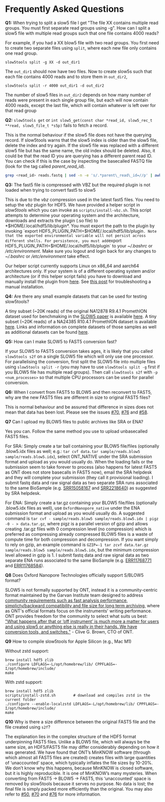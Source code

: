 # Frequently Asked Questions

**Q1:** When trying to split a slow5 file I get "The file XX contains multiple read groups. You must first separate read groups using -g". How can I split a slow5 file with multiple read groups such that one file contains 4000 reads?

For example, if you had a XX blow5 file with two read groups. You first need to create two separate files using `split`, where each new file only contains one read group.

`slow5tools split -g XX -d out_dir1`

The `out_dir1` should now have two files. Now to create slow5s such that each file contains 4000 reads and to store them in `out_dir2`,

`slow5tools split -r 4000 out_dir1 -d out_dir2`

The number of slow5 files in `out_dir2` depends on how many number of reads were present in each single group file, but each will now contain 4000 reads, except the last file, which will contain whatever is left over for that read group


**Q2:** `slow5tools get` or `int slow5_get(const char *read_id, slow5_rec_t **read, slow5_file_t *s5p)` fails to fetch a record.

This is the normal behaviour if the slow5 file does not have the querying record. If slow5tools warns that the slow5 index is older than the slow5 file, delete the index and try again. If the slow5 file was replaced with a different slow5 file but has the same name, the old index should be deleted. Also, it could be that the read ID you are querying has a different parent read ID. You can check if this is the case by inspecting the basecalled FASTQ file (look for the tag called *parent_read_id*).

```bash
grep <read_id> reads.fastq | sed -n -e 's/.*parent\_read\_id=//p' | awk '{print $1}'
```


**Q3:** The fast5 file is compressed with VBZ but the required plugin is not loaded when trying to convert fast5 to slow5

This is due to the *vbz* compression used in the latest fast5 files. You need to setup the *vbz* plugin for HDF5. We have provided a helper script in *slow5tools* which you can invoke as `scripts/install-vbz.sh`. This script attempts to determine your operating system and the architecture, downloads and extracts the plugin (.so file) to *$HOME/.local/hdf5/lib/plugin*. You must export the path to the plugin by invoking `export HDF5_PLUGIN_PATH=$HOME/.local/hdf5/lib/plugin` . Note that the exported environmental variable will not persist across different shells. For persistence, you must add `export HDF5_PLUGIN_PATH=$HOME/.local/hdf5/lib/plugin` to your *~/.bashrc* or */etc/environment*. Make sure you logout and login back for any changes to *~/.bashrc* or */etc/environment* take effect.

Our helper script currently supports Linux on x86_64 and aarch64 architectures only. If your system is of a different operating system and/or architecture (or if this helper script fails) you have to download and manually install the plugin from [here](https://github.com/nanoporetech/vbz_compression/releases).
See [this post](https://github.com/nanoporetech/vbz_compression/issues/5) for troubleshooting a manual installation.

**Q4:** Are there any small example datasets that can be used for testing slow5tools?

A tiny subset (~20K reads) of the original NA12878 R9.4.1 PromethION dataset used for benchmaking in the [SLOW5 paper](https://www.nature.com/articles/s41587-021-01147-4) is available [here](https://slow5.page.link/na12878_prom_subsub). A tiny subset (~20K reads) of a NA24385 R10.4.1 PromethION dataset is available [here](https://slow5.page.link/hg2_prom_subsub). Links and information on complete datasets of those samples as well as additional datasets can be found [here](https://hasindu2008.github.io/slow5tools/datasets.html).

**Q5:** How can I make SLOW5 to FAST5 conversion fast?

If your SLOW5 to FAST5 conversion takes ages, it is likely that you called `slow5tools s2f` on a single SLOW5 file which will only use one processor. For parallelising the conversion, first split the SLOW5 file into multiple files using `slow5tools split -r` (you may have to use `slow5tools split -g` first if you BLOW5 file has multiple read groups). Then call `slow5tools s2f` with `-p <num_processes>` so that multiple CPU processors can be used for parallel conversion.

**Q6:** When I convert from FAST5 to BLOW5 and then reconvert to FAST5, why are the new FAST5 files are different in size to original FAST5 files?

This is normal behaviour and be assured that difference in sizes does not mean that data has been lost. Please see the issues [#70](https://github.com/hasindu2008/slow5tools/issues/70), [#76](https://github.com/hasindu2008/slow5tools/issues/76) and [#58](https://github.com/hasindu2008/slow5tools/issues/58).

**Q7** Can I upload my BLOW5 files to public archives like SRA or ENA?

Yes you can. Follow the same method you use to upload unbasecalled FAST5 files.

For SRA: Simply create a tar ball containing your BLOW5 file/files (optionally .blow5.idx files as well; e.g.: `tar cvf data.tar sample/reads.blow5 sample/reads.blow5.idx`), select ONT_NATIVE under the SRA submission format and upload as you would usually do. When the loading fails or the submission seem to take forever to process (also happens for latest FAST5 as ONT does not store basecalls in FAST5 now), email the SRA helpdesk and they will complete your submission (they call it provisional loading). I submit fastq data and raw signal data as two separate SRA runs associated to the same BioSample (e.g. [SRR15058167](https://trace.ncbi.nlm.nih.gov/Traces/?view=run_browser&acc=SRR15058167&display=data-access) and [SRR2218640](https://trace.ncbi.nlm.nih.gov/Traces/?view=run_browser&acc=SRR22186402&display=data-access)) as suggested by SRA helpdesk.

For ENA: Simply create a tar.gz containing your BLOW5 file/files (optionally .blow5.idx files as well), use `OxfordNanopore_native` under the ENA submission format and upload as you would usually do. A suggested command is `tar cvf - sample/reads.blow5 sample/reads.blow5.idx | pigz -0 - > data.tar.gz`, where pigz is a parallel version of gzip and allows creating .tar.gz files with 0 compression level (no compression) which is preferred as compressing already compressed BLOW5 files is a waste of compute time for both compression and decompression. If you want simply to rely on gzip, an example command is `GZIP=-1 tar zcvf data.tar.gz sample/reads.blow5 sample/reads.blow5.idx`, but the minimum compression level allowed in gzip is 1. I submit fastq data and raw signal data as two separate ENA runs associated to the same BioSample (e.g. [ERR11768771](https://www.ebi.ac.uk/ena/browser/view/ERR11768771) and [ERR11768584](https://www.ebi.ac.uk/ena/browser/view/ERR11768584)).


**Q8** Does Oxford Nanopore Technologies officially support S/BLOW5 format?

SLOW5 is not formally supported by ONT, instead it is a community-centric format maintained by the Garvan Institute team designed to address [community requirements such as fast analysis performance, simplicty/backward compatibility and file size for long term archiving](https://hasindu2008.github.io/slow5specs/design.html), where as ONT's official formats focus on the instruments' writing performance. ONT provides freedom for the community to select what suits us best: ["What happens after that or ‘off instrument’ is much more a matter for users and using slow5 or anything else is really in their hands. We have conversion tools, and switches."]() - Clive G. Brown, CTO of ONT.

**Q9** How to compile slow5tools for Apple Silicon (e.g., Mac M1)

Without zstd support:
```
brew install hdf5 zlib
./configure LDFLAGS=-L/opt/homebrew/lib/ CPPFLAGS=-I/opt/homebrew/include/
make
```

With zstd support:
```
brew install hdf5 zlib
scripts/install-zstd.sh        # download and compiles zstd in the current folder
./configure --enable-localzstd LDFLAGS=-L/opt/homebrew/lib/ CPPFLAGS=-I/opt/homebrew/include/
make
```

**Q10** Why is there a size difference between the original FAST5 file and the file created using `s2f`?

The explanation lies in the complex structure of the HDF5 format underpinning FAST5 files. Unlike a BLOW5 file, which will always be the same size, an HDF5/FAST5 file may differ considerably depending on how it was generated. We have found that ONT’s MinKNOW software (through which almost all FAST5 files are created) creates files with large quantities of ‘unaccounted’ space, which typically inflates the file sizes by 10-20%. We don’t know why this happens, because MinKNOW is closed software, but it is highly reproducible. It is one of MinKNOW’s many mysteries. When converting from FAST5 -> BLOW5 -> FAST5, this ‘unaccounted’  space is removed by slow5tools because it serves no purpose. No data is lost; the final file is simply packed more efficiently than the original. You may also refer to [#50](https://github.com/hasindu2008/slow5tools/issues/50), [#70](https://github.com/hasindu2008/slow5tools/issues/70) and [#76](https://github.com/hasindu2008/slow5tools/issues/76) for more information.

